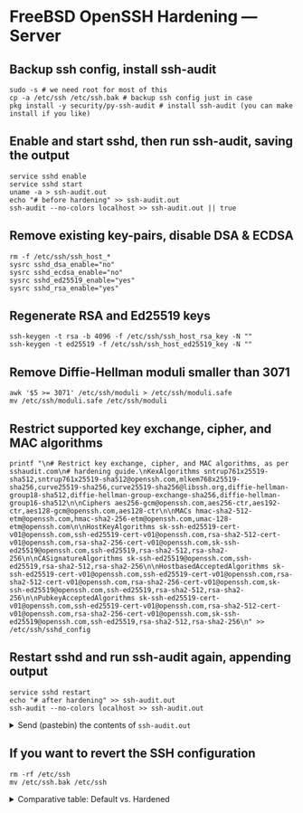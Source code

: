 # FreeBSD OpenSSH Hardening — Server

## Backup ssh config, install ssh-audit

    sudo -s # we need root for most of this
    cp -a /etc/ssh /etc/ssh.bak # backup ssh config just in case
    pkg install -y security/py-ssh-audit # install ssh-audit (you can make install if you like)

## Enable and start sshd, then run ssh-audit, saving the output

    service sshd enable
    service sshd start
    uname -a > ssh-audit.out
    echo "# before hardening" >> ssh-audit.out
    ssh-audit --no-colors localhost >> ssh-audit.out || true

## Remove existing key-pairs, disable DSA & ECDSA

    rm -f /etc/ssh/ssh_host_*
    sysrc sshd_dsa_enable="no"
    sysrc sshd_ecdsa_enable="no"
    sysrc sshd_ed25519_enable="yes"
    sysrc sshd_rsa_enable="yes"

## Regenerate RSA and Ed25519 keys

    ssh-keygen -t rsa -b 4096 -f /etc/ssh/ssh_host_rsa_key -N ""
    ssh-keygen -t ed25519 -f /etc/ssh/ssh_host_ed25519_key -N ""

## Remove Diffie-Hellman moduli smaller than 3071

    awk '$5 >= 3071' /etc/ssh/moduli > /etc/ssh/moduli.safe
    mv /etc/ssh/moduli.safe /etc/ssh/moduli

## Restrict supported key exchange, cipher, and MAC algorithms

    printf "\n# Restrict key exchange, cipher, and MAC algorithms, as per sshaudit.com\n# hardening guide.\nKexAlgorithms sntrup761x25519-sha512,sntrup761x25519-sha512@openssh.com,mlkem768x25519-sha256,curve25519-sha256,curve25519-sha256@libssh.org,diffie-hellman-group18-sha512,diffie-hellman-group-exchange-sha256,diffie-hellman-group16-sha512\n\nCiphers aes256-gcm@openssh.com,aes256-ctr,aes192-ctr,aes128-gcm@openssh.com,aes128-ctr\n\nMACs hmac-sha2-512-etm@openssh.com,hmac-sha2-256-etm@openssh.com,umac-128-etm@openssh.com\n\nHostKeyAlgorithms sk-ssh-ed25519-cert-v01@openssh.com,ssh-ed25519-cert-v01@openssh.com,rsa-sha2-512-cert-v01@openssh.com,rsa-sha2-256-cert-v01@openssh.com,sk-ssh-ed25519@openssh.com,ssh-ed25519,rsa-sha2-512,rsa-sha2-256\n\nCASignatureAlgorithms sk-ssh-ed25519@openssh.com,ssh-ed25519,rsa-sha2-512,rsa-sha2-256\n\nHostbasedAcceptedAlgorithms sk-ssh-ed25519-cert-v01@openssh.com,ssh-ed25519-cert-v01@openssh.com,rsa-sha2-512-cert-v01@openssh.com,rsa-sha2-256-cert-v01@openssh.com,sk-ssh-ed25519@openssh.com,ssh-ed25519,rsa-sha2-512,rsa-sha2-256\n\nPubkeyAcceptedAlgorithms sk-ssh-ed25519-cert-v01@openssh.com,ssh-ed25519-cert-v01@openssh.com,rsa-sha2-512-cert-v01@openssh.com,rsa-sha2-256-cert-v01@openssh.com,sk-ssh-ed25519@openssh.com,ssh-ed25519,rsa-sha2-512,rsa-sha2-256\n" >> /etc/ssh/sshd_config

## Restart sshd and run ssh-audit again, appending output

    service sshd restart
    echo "# after hardening" >> ssh-audit.out
    ssh-audit --no-colors localhost >> ssh-audit.out

<details>
  <summary>Send (pastebin) the contents of <code>ssh-audit.out</code></summary>

```
FreeBSD cirrus-task-0000000000000000 15.0-CURRENT FreeBSD 15.0-CURRENT #0 main-n278235-dca2ab32e831: Thu Jun 26 04:58:09 UTC 2025     root@releng3.nyi.freebsd.org:/usr/obj/usr/src/amd64.amd64/sys/GENERIC amd64
# before hardening
# general
(gen) banner: SSH-2.0-OpenSSH_9.9 FreeBSD-20250219
(gen) software: OpenSSH 9.9 running on FreeBSD (2025-02-19)
(gen) compatibility: OpenSSH 9.9+, Dropbear SSH 2020.79+
(gen) compression: enabled (zlib@openssh.com)

# key exchange algorithms
(kex) sntrup761x25519-sha512                -- [info] available since OpenSSH 9.9
                                            `- [info] default key exchange since OpenSSH 9.9
                                            `- [info] hybrid key exchange based on post-quantum resistant algorithm and proven conventional X25519 algorithm
(kex) sntrup761x25519-sha512@openssh.com    -- [info] available since OpenSSH 8.5
                                            `- [info] default key exchange from OpenSSH 9.0 to 9.8
                                            `- [info] hybrid key exchange based on post-quantum resistant algorithm and proven conventional X25519 algorithm
(kex) mlkem768x25519-sha256                 -- [info] available since OpenSSH 9.9
                                            `- [info] hybrid key exchange based on post-quantum resistant algorithm and proven conventional X25519 algorithm
(kex) curve25519-sha256                     -- [info] available since OpenSSH 7.4, Dropbear SSH 2018.76
                                            `- [info] default key exchange from OpenSSH 7.4 to 8.9
(kex) curve25519-sha256@libssh.org          -- [info] available since OpenSSH 6.4, Dropbear SSH 2013.62
                                            `- [info] default key exchange from OpenSSH 6.5 to 7.3
(kex) ecdh-sha2-nistp256                    -- [fail] using elliptic curves that are suspected as being backdoored by the U.S. National Security Agency
                                            `- [info] available since OpenSSH 5.7, Dropbear SSH 2013.62
(kex) ecdh-sha2-nistp384                    -- [fail] using elliptic curves that are suspected as being backdoored by the U.S. National Security Agency
                                            `- [info] available since OpenSSH 5.7, Dropbear SSH 2013.62
(kex) ecdh-sha2-nistp521                    -- [fail] using elliptic curves that are suspected as being backdoored by the U.S. National Security Agency
                                            `- [info] available since OpenSSH 5.7, Dropbear SSH 2013.62
(kex) diffie-hellman-group-exchange-sha256 (3072-bit) -- [info] available since OpenSSH 4.4
                                                      `- [info] OpenSSH's GEX fallback mechanism was triggered during testing. Very old SSH clients will still be able to create connections using a 2048-bit modulus, though modern clients will use 3072. This can only be disabled by recompiling the code (see https://github.com/openssh/openssh-portable/blob/V_9_4/dh.c#L477).
(kex) diffie-hellman-group16-sha512         -- [info] available since OpenSSH 7.3, Dropbear SSH 2016.73
(kex) diffie-hellman-group18-sha512         -- [info] available since OpenSSH 7.3
(kex) diffie-hellman-group14-sha256         -- [warn] 2048-bit modulus only provides 112-bits of symmetric strength
                                            `- [info] available since OpenSSH 7.3, Dropbear SSH 2016.73
(kex) ext-info-s                            -- [info] available since OpenSSH 9.6
                                            `- [info] pseudo-algorithm that denotes the peer supports RFC8308 extensions
(kex) kex-strict-s-v00@openssh.com          -- [info] pseudo-algorithm that denotes the peer supports a stricter key exchange method as a counter-measure to the Terrapin attack (CVE-2023-48795)

# host-key algorithms
(key) rsa-sha2-512 (3072-bit)               -- [info] available since OpenSSH 7.2
(key) rsa-sha2-256 (3072-bit)               -- [info] available since OpenSSH 7.2, Dropbear SSH 2020.79
(key) ecdsa-sha2-nistp256                   -- [fail] using elliptic curves that are suspected as being backdoored by the U.S. National Security Agency
                                            `- [warn] using weak random number generator could reveal the key
                                            `- [info] available since OpenSSH 5.7, Dropbear SSH 2013.62
(key) ssh-ed25519                           -- [info] available since OpenSSH 6.5, Dropbear SSH 2020.79

# encryption algorithms (ciphers)
(enc) chacha20-poly1305@openssh.com         -- [info] available since OpenSSH 6.5, Dropbear SSH 2020.79
                                            `- [info] default cipher since OpenSSH 6.9
(enc) aes128-ctr                            -- [info] available since OpenSSH 3.7, Dropbear SSH 0.52
(enc) aes192-ctr                            -- [info] available since OpenSSH 3.7
(enc) aes256-ctr                            -- [info] available since OpenSSH 3.7, Dropbear SSH 0.52
(enc) aes128-gcm@openssh.com                -- [info] available since OpenSSH 6.2
(enc) aes256-gcm@openssh.com                -- [info] available since OpenSSH 6.2

# message authentication code algorithms
(mac) umac-64-etm@openssh.com               -- [warn] using small 64-bit tag size
                                            `- [info] available since OpenSSH 6.2
(mac) umac-128-etm@openssh.com              -- [info] available since OpenSSH 6.2
(mac) hmac-sha2-256-etm@openssh.com         -- [info] available since OpenSSH 6.2
(mac) hmac-sha2-512-etm@openssh.com         -- [info] available since OpenSSH 6.2
(mac) hmac-sha1-etm@openssh.com             -- [fail] using broken SHA-1 hash algorithm
                                            `- [info] available since OpenSSH 6.2
(mac) umac-64@openssh.com                   -- [warn] using encrypt-and-MAC mode
                                            `- [warn] using small 64-bit tag size
                                            `- [info] available since OpenSSH 4.7
(mac) umac-128@openssh.com                  -- [warn] using encrypt-and-MAC mode
                                            `- [info] available since OpenSSH 6.2
(mac) hmac-sha2-256                         -- [warn] using encrypt-and-MAC mode
                                            `- [info] available since OpenSSH 5.9, Dropbear SSH 2013.56
(mac) hmac-sha2-512                         -- [warn] using encrypt-and-MAC mode
                                            `- [info] available since OpenSSH 5.9, Dropbear SSH 2013.56
(mac) hmac-sha1                             -- [fail] using broken SHA-1 hash algorithm
                                            `- [warn] using encrypt-and-MAC mode
                                            `- [info] available since OpenSSH 2.1.0, Dropbear SSH 0.28

# fingerprints
(fin) ssh-ed25519: SHA256:5BF+K3daRjL/loomOa3He1zkUt0TGUw8XxZt4z6Bud4
(fin) ssh-rsa: SHA256:/aZej4jEnqIWn7fO+mJSCvkjOiY3QBYTLNoapZfCRrI

# algorithm recommendations (for OpenSSH 9.9)
(rec) -diffie-hellman-group14-sha256        -- kex algorithm to remove
(rec) -ecdh-sha2-nistp256                   -- kex algorithm to remove
(rec) -ecdh-sha2-nistp384                   -- kex algorithm to remove
(rec) -ecdh-sha2-nistp521                   -- kex algorithm to remove
(rec) -ecdsa-sha2-nistp256                  -- key algorithm to remove
(rec) -hmac-sha1                            -- mac algorithm to remove
(rec) -hmac-sha1-etm@openssh.com            -- mac algorithm to remove
(rec) -hmac-sha2-256                        -- mac algorithm to remove
(rec) -hmac-sha2-512                        -- mac algorithm to remove
(rec) -umac-128@openssh.com                 -- mac algorithm to remove
(rec) -umac-64-etm@openssh.com              -- mac algorithm to remove
(rec) -umac-64@openssh.com                  -- mac algorithm to remove

# additional info
(nfo) For hardening guides on common OSes, please see: <https://www.ssh-audit.com/hardening_guides.html>
(nfo) Be aware that, while this target properly supports the strict key exchange method (via the kex-strict-?-v00@openssh.com marker) needed to protect against the Terrapin vulnerability (CVE-2023-48795), all peers must also support this feature as well, otherwise the vulnerability will still be present.  The following algorithms would allow an unpatched peer to create vulnerable SSH channels with this target: chacha20-poly1305@openssh.com.  If any CBC ciphers are in this list, you may remove them while leaving the *-etm@openssh.com MACs in place; these MACs are fine while paired with non-CBC cipher types.

# after hardening
# general
(gen) banner: SSH-2.0-OpenSSH_9.9 FreeBSD-20250219
(gen) software: OpenSSH 9.9 running on FreeBSD (2025-02-19)
(gen) compatibility: OpenSSH 9.9+, Dropbear SSH 2020.79+
(gen) compression: enabled (zlib@openssh.com)

# key exchange algorithms
(kex) sntrup761x25519-sha512                -- [info] available since OpenSSH 9.9
                                            `- [info] default key exchange since OpenSSH 9.9
                                            `- [info] hybrid key exchange based on post-quantum resistant algorithm and proven conventional X25519 algorithm
(kex) sntrup761x25519-sha512@openssh.com    -- [info] available since OpenSSH 8.5
                                            `- [info] default key exchange from OpenSSH 9.0 to 9.8
                                            `- [info] hybrid key exchange based on post-quantum resistant algorithm and proven conventional X25519 algorithm
(kex) mlkem768x25519-sha256                 -- [info] available since OpenSSH 9.9
                                            `- [info] hybrid key exchange based on post-quantum resistant algorithm and proven conventional X25519 algorithm
(kex) curve25519-sha256                     -- [info] available since OpenSSH 7.4, Dropbear SSH 2018.76
                                            `- [info] default key exchange from OpenSSH 7.4 to 8.9
(kex) curve25519-sha256@libssh.org          -- [info] available since OpenSSH 6.4, Dropbear SSH 2013.62
                                            `- [info] default key exchange from OpenSSH 6.5 to 7.3
(kex) diffie-hellman-group18-sha512         -- [info] available since OpenSSH 7.3
(kex) diffie-hellman-group-exchange-sha256 (3072-bit) -- [info] available since OpenSSH 4.4
                                                      `- [info] OpenSSH's GEX fallback mechanism was triggered during testing. Very old SSH clients will still be able to create connections using a 2048-bit modulus, though modern clients will use 3072. This can only be disabled by recompiling the code (see https://github.com/openssh/openssh-portable/blob/V_9_4/dh.c#L477).
(kex) diffie-hellman-group16-sha512         -- [info] available since OpenSSH 7.3, Dropbear SSH 2016.73
(kex) ext-info-s                            -- [info] available since OpenSSH 9.6
                                            `- [info] pseudo-algorithm that denotes the peer supports RFC8308 extensions
(kex) kex-strict-s-v00@openssh.com          -- [info] pseudo-algorithm that denotes the peer supports a stricter key exchange method as a counter-measure to the Terrapin attack (CVE-2023-48795)

# host-key algorithms
(key) rsa-sha2-512 (4096-bit)               -- [info] available since OpenSSH 7.2
(key) rsa-sha2-256 (4096-bit)               -- [info] available since OpenSSH 7.2, Dropbear SSH 2020.79
(key) ssh-ed25519                           -- [info] available since OpenSSH 6.5, Dropbear SSH 2020.79

# encryption algorithms (ciphers)
(enc) aes256-gcm@openssh.com                -- [info] available since OpenSSH 6.2
(enc) aes256-ctr                            -- [info] available since OpenSSH 3.7, Dropbear SSH 0.52
(enc) aes192-ctr                            -- [info] available since OpenSSH 3.7
(enc) aes128-gcm@openssh.com                -- [info] available since OpenSSH 6.2
(enc) aes128-ctr                            -- [info] available since OpenSSH 3.7, Dropbear SSH 0.52

# message authentication code algorithms
(mac) hmac-sha2-512-etm@openssh.com         -- [info] available since OpenSSH 6.2
(mac) hmac-sha2-256-etm@openssh.com         -- [info] available since OpenSSH 6.2
(mac) umac-128-etm@openssh.com              -- [info] available since OpenSSH 6.2

# fingerprints
(fin) ssh-ed25519: SHA256:Ylur7+KRIdDcFFRHf8ngPbFRsMtYVPNgI+ZDtKjSpzw
(fin) ssh-rsa: SHA256:bBkNqpmpuHEB3l4gHE7LQ2M0oY9UIYkO+uIDn5xgzlU
```
</details>

## If you want to revert the SSH configuration

    rm -rf /etc/ssh
    mv /etc/ssh.bak /etc/ssh

<details>
  <summary>Comparative table: Default vs. Hardened</summary>

<table>
<tr>
<th></th>
<th>Default (OpenSSH 9.9)</th>
<th>Hardened</th>
</tr>
<tr>
<th>HostKey</th>
<td>
<ul>
<li>Ed25519</li>
<li>RSA (3072-bit)</li>
<li>ECDSA</li>
</ul>
</td>
<td>
<ul>
<li>Ed25519</li>
<li>RSA (4096-bit)</li>
</ul>
</td>
</tr>
<tr>
<th>Ciphers</th>
<td>
<ul>
<!-- KEX_SERVER_ENCRYPT -->
<li>chacha20-poly1305@openssh.com</li>
<li>aes128-ctr</li>
<li>aes192-ctr</li>
<li>aes256-ctr</li>
<li>aes128-gcm@openssh.com</li>
<li>aes256-gcm@openssh.com</li>
</ul>
</td>
<td>
<ul>
<li>aes256-gcm@openssh.com</li>
<li>aes128-gcm@openssh.com</li>
<li>aes256-ctr</li>
<li>aes192-ctr</li>
<li>aes128-ctr</li>
</ul>
</td>
</tr>
<tr>
<th>KexAlgorithms</th>
<td>
<ul>
<!-- KEX_SERVER_KEX -->
<li>sntrup761x25519-sha512</li>
<li>sntrup761x25519-sha512@openssh.com</li>
<li>mlkem768x25519-sha256</li>
<li>curve25519-sha256</li>
<li>curve25519-sha256@libssh.org</li>
<li>ecdh-sha2-nistp256</li>
<li>ecdh-sha2-nistp384</li>
<li>ecdh-sha2-nistp521</li>
<li>diffie-hellman-group-exchange-sha256</li>
<li>diffie-hellman-group16-sha512</li>
<li>diffie-hellman-group18-sha512</li>
<li>diffie-hellman-group14-sha256</li>
</ul>
</td>
<td>
<ul>
<li>sntrup761x25519-sha512</li>
<li>sntrup761x25519-sha512@openssh.com</li>
<li>mlkem768x25519-sha256</li>
<li>curve25519-sha256</li>
<li>curve25519-sha256@libssh.org</li>
<li>diffie-hellman-group16-sha512</li>
<li>diffie-hellman-group18-sha512</li>
<li>diffie-hellman-group-exchange-sha256</li>
</ul>
</td>
</tr>
<tr>
<th>MACs</th>
<td>
<ul>
<!-- KEX_SERVER_MAC -->
<li>umac-64-etm@openssh.com</li>
<li>umac-128-etm@openssh.com</li>
<li>hmac-sha2-256-etm@openssh.com</li>
<li>hmac-sha2-512-etm@openssh.com</li>
<li>hmac-sha1-etm@openssh.com</li>
<li>umac-64@openssh.com</li>
<li>umac-128@openssh.com</li>
<li>hmac-sha2-256</li>
<li>hmac-sha2-512</li>
<li>hmac-sha1</li>
</ul>
</td>
<td>
<ul>
<li>hmac-sha2-256-etm@openssh.com</li>
<li>hmac-sha2-512-etm@openssh.com</li>
<li>umac-128-etm@openssh.com</li>
</ul>
</td>
</tr>
<tr>
<th>HostKeyAlgorithms</th>
<td>
<ul>
<!-- KEX_DEFAULT_PK_ALG -->
<li>ssh-ed25519-cert-v01@openssh.com</li>
<li>ecdsa-sha2-nistp256-cert-v01@openssh.com</li>
<li>ecdsa-sha2-nistp384-cert-v01@openssh.com</li>
<li>ecdsa-sha2-nistp521-cert-v01@openssh.com</li>
<li>sk-ssh-ed25519-cert-v01@openssh.com</li>
<li>sk-ecdsa-sha2-nistp256-cert-v01@openssh.com</li>
<li>rsa-sha2-512-cert-v01@openssh.com</li>
<li>rsa-sha2-256-cert-v01@openssh.com</li>
<li>ssh-ed25519</li>
<li>ecdsa-sha2-nistp256</li>
<li>ecdsa-sha2-nistp384</li>
<li>ecdsa-sha2-nistp521</li>
<li>sk-ssh-ed25519@openssh.com</li>
<li>sk-ecdsa-sha2-nistp256@openssh.com</li>
<li>rsa-sha2-512</li>
<li>rsa-sha2-256</li>
</ul>
</td>
<td>
<ul>
<li>ssh-ed25519</li>
<li>ssh-ed25519-cert-v01@openssh.com</li>
<li>sk-ssh-ed25519@openssh.com</li>
<li>sk-ssh-ed25519-cert-v01@openssh.com</li>
<li>rsa-sha2-512</li>
<li>rsa-sha2-512-cert-v01@openssh.com</li>
<li>rsa-sha2-256</li>
<li>rsa-sha2-256-cert-v01@openssh.com</li>
</ul>
</td>
</tr>
</table>
</details>
